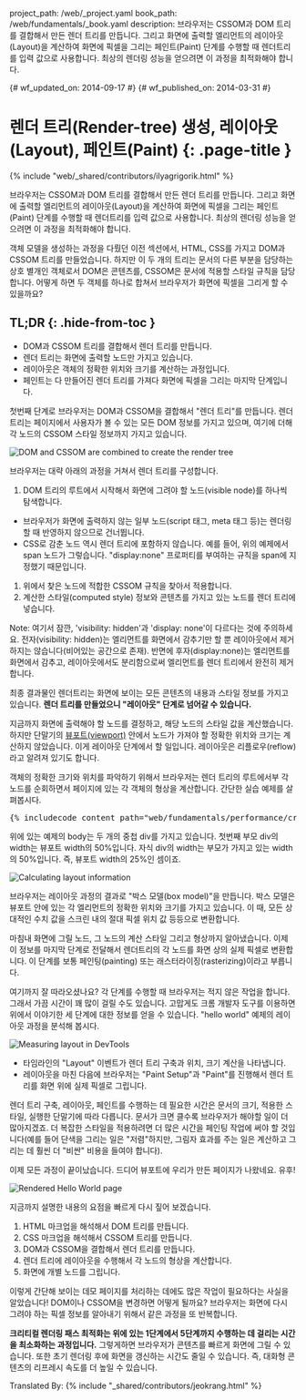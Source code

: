 project_path: /web/_project.yaml
book_path: /web/fundamentals/_book.yaml
description: 브라우저는 CSSOM과 DOM 트리를 결합해서 만든 렌더 트리를 만듭니다. 그리고 화면에 출력할 엘리먼트의 레이아웃(Layout)을 계산하여 화면에 픽셀을 그리는 페인트(Paint) 단계를 수행할 때 렌더트리를 입력 값으로 사용합니다. 최상의 렌더링 성능을 얻으려면 이 과정을 최적화해야 합니다.

{# wf_updated_on: 2014-09-17 #}
{# wf_published_on: 2014-03-31 #}

# 렌더 트리(Render-tree) 생성, 레이아웃(Layout), 페인트(Paint) {: .page-title }

{% include "web/_shared/contributors/ilyagrigorik.html" %}


브라우저는 CSSOM과 DOM 트리를 결합해서 만든 렌더 트리를 만듭니다. 그리고 화면에 출력할 엘리먼트의 레이아웃(Layout)을 계산하여 화면에 픽셀을 그리는 페인트(Paint) 단계를 수행할 때 렌더트리를 입력 값으로 사용합니다. 최상의 렌더링 성능을 얻으려면 이 과정을 최적화해야 합니다.


객체 모델을 생성하는 과정을 다뤘던 이전 섹션에서, HTML, CSS를 가지고 DOM과 CSSOM 트리를 만들었습니다. 하지만 이 두 개의 트리는 문서의 다른 부분을 담당하는 상호 별개인 객체로서 DOM은 콘텐츠를, CSSOM은 문서에 적용할 스타일 규칙을 담당합니다. 어떻게 하면 두 객체를 하나로 합쳐서 브라우저가 화면에 픽셀을 그리게 할 수 있을까요?

## TL;DR {: .hide-from-toc }
- DOM과 CSSOM 트리를 결합해서 렌더 트리를 만듭니다.
- 렌더 트리는 화면에 출력할 노드만 가지고 있습니다.
- 레이아웃은 객체의 정확한 위치와 크기를 계산하는 과정입니다.
- 페인트는 다 만들어진 렌더 트리를 가져다 화면에 픽셀을 그리는 마지막 단계입니다.


첫번째 단계로 브라우저는 DOM과 CSSOM을 결합해서 "렌더 트리"를 만듭니다. 렌더 트리는 페이지에서 사용자가 볼 수 있는 모든 DOM 정보를 가지고 있으며, 여기에 더해 각 노드의 CSSOM 스타일 정보까지 가지고 있습니다.

<img src="images/render-tree-construction.png" alt="DOM and CSSOM are combined to create the render tree" class="center">

브라우저는 대략 아래의 과정을 거쳐서 렌더 트리를 구성합니다.

1. DOM 트리의 루트에서 시작해서 화면에 그려야 할 노드(visible node)를 하나씩 탐색합니다.
* 브라우저가 화면에 출력하지 않는 일부 노드(script 태그, meta 태그 등)는 렌더링 할 때 반영하지 않으므로 건너뜁니다.
* CSS로 감춘 노드 역시 렌더 트리에 포함하지 않습니다. 예를 들어, 위의 예제에서 span 노드가 그렇습니다. "display:none" 프로퍼티를 부여하는 규칙을 span에 지정했기 때문입니다.
1. 위에서 찾은 노드에 적합한 CSSOM 규칙을 찾아서 적용합니다.
1. 계산한 스타일(computed style) 정보와 콘텐츠를 가지고 있는 노드를 렌더 트리에 넣습니다.

Note: 여기서 잠깐, 'visibility: hidden'과 'display: none'이 다르다는 것에 주의하세요. 전자(visibility: hidden)는 엘리먼트를 화면에서 감추기만 할 뿐 레이아웃에서 제거하지는 않습니다(비어있는 공간으로 존재). 반면에 후자(display:none)는 엘리먼트를 화면에서 감추고, 레이아웃에서도 분리함으로써 엘리먼트를 렌더 트리에서 완전히 제거합니다.

최종 결과물인 렌더트리는 화면에 보이는 모든 콘텐츠의 내용과 스타일 정보를 가지고 있습니다. **렌더 트리를 만들었으니 "레이아웃" 단계로 넘어갈 수 있습니다.**

지금까지 화면에 출력해야 할 노드를 결정하고, 해당 노드의 스타일 값을 계산했습니다. 하지만 단말기의 [뷰포트(viewport)](/web/fundamentals/design-and-ui/responsive/#set-the-viewport) 안에서 노드가 가져야 할 정확한 위치와 크기는 계산하지 않았습니다. 이게 레이아웃 단계에서 할 일입니다. 레이아웃은 리플로우(reflow)라고 알려져 있기도 합니다.

객체의 정확한 크기와 위치를 파악하기 위해서 브라우저는 렌더 트리의 루트에서부 각 노드를 순회하면서 페이지에 있는 각 객체의 형상을 계산합니다. 간단한 실습 예제를 살펴봅시다.

<pre class="prettyprint">
{% includecode content_path="web/fundamentals/performance/critical-rendering-path/_code/nested.html" region_tag="full" adjust_indentation="auto" %}
</pre>

위에 있는 예제의 body는 두 개의 중첩 div를 가지고 있습니다. 첫번째 부모 div의 width는 뷰포트 width의 50%입니다. 자식 div의 width는 부모가 가지고 있는 width의 50%입니다. 즉, 뷰포트 width의 25%인 셈이죠.

<img src="images/layout-viewport.png" alt="Calculating layout information" class="center">

브라우저는 레이아웃 과정의 결과로 "박스 모델(box model)"을 만듭니다. 박스 모델은 뷰포트 안에 있는 각 엘리먼트의 정확한 위치와 크기를 가지고 있습니다. 이 때, 모든 상대적인 수치 값을 스크린 내의 절대 픽셀 위치 값 등등으로 변환합니다.

마침내 화면에 그릴 노드, 그 노드의 계산 스타일 그리고 형상까지 알아냈습니다. 이제 이 정보를 마지막 단계로 전달해서 렌더트리의 각 노드를 화면 상의 실제 픽셀로 변환합니다. 이 단계를 보통 페인팅(painting) 또는 래스터라이징(rasterizing)이라고 부릅니다.

여기까지 잘 따라오셨나요? 각 단계를 수행할 때 브라우저는 적지 않은 작업을 합니다. 그래서 가끔 시간이 꽤 많이 걸릴 수도 있습니다. 고맙게도 크롬 개발자 도구를 이용하면 위에서 이야기한 세 단계에 대한 정보를 얻을 수 있습니다. "hello world" 예제의 레이아웃 과정을 분석해 봅시다.

<img src="images/layout-timeline.png" alt="Measuring layout in DevTools" class="center">

* 타임라인의 "Layout" 이벤트가 렌더 트리 구축과 위치, 크기 계산을 나타냅니다.
* 레이아웃을 마친 다음에 브라우저는 "Paint Setup"과 "Paint"를 진행해서 렌더 트리를 화면 위에 실제 픽셀로 그립니다.

렌더 트리 구축, 레이아웃, 페인트를 수행하는 데 필요한 시간은 문서의 크기, 적용한 스타일, 실행한 단말기에 따라 다릅니다. 문서가 크면 클수록 브라우저가 해야할 일이 더 많아지겠죠. 더 복잡한 스타일을 적용하려면 더 많은 시간을 페인팅 작업에 써야 할 것입니다(예를 들어 단색을 그리는 일은 "저렴"하지만, 그림자 효과를 주는 일은 계산하고 그리는 데 훨씬 더 "비싼" 비용을 들여야 합니다).

이제 모든 과정이 끝이났습니다. 드디어 뷰포트에 우리가 만든 페이지가 나왔네요. 유후!

<img src="images/device-dom-small.png" alt="Rendered Hello World page" class="center">

지금까지 설명한 내용의 요점을 빠르게 다시 짚어 보겠습니다.

1. HTML 마크업을 해석해서 DOM 트리를 만듭니다.
1. CSS 마크업을 해석해서 CSSOM 트리를 만듭니다.
1. DOM과 CSSOM을 결합해서 렌더 트리를 만듭니다.
1. 렌더 트리에 레이아웃을 수행해서 각 노드의 형상을 계산합니다.
1. 화면에 개별 노드를 그립니다.

이렇게 간단해 보이는 데모 페이지를 처리하는 데에도 많은 작업이 필요하다는 사실을 알았습니다! DOM이나 CSSOM을 변경하면 어떻게 될까요? 브라우저는 화면에 다시 그려야 하는 픽셀 정보를 알아내기 위해서 같은 과정을 또 반복합니다.

**크리티컬 렌더링 패스 최적화는 위에 있는 1단계에서 5단계까지 수행하는 데 걸리는 시간을 최소화하는 과정입니다.** 그렇게하면 브라우저가 콘텐츠를 빠르게 화면에 그릴 수 있습니다. 또한 초기 렌더링 후에 화면을 갱신하는 시간도 줄일 수 있습니다. 즉, 대화형 콘텐츠의 리프레시 속도를 더 높일 수 있습니다.


Translated By: 
{% include "_shared/contributors/jeokrang.html" %}
